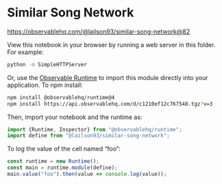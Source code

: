 # Similar Song Network

https://observablehq.com/@lailson93/similar-song-network@82

View this notebook in your browser by running a web server in this folder. For
example:

~~~sh
python -m SimpleHTTPServer
~~~

Or, use the [Observable Runtime](https://github.com/observablehq/runtime) to
import this module directly into your application. To npm install:

~~~sh
npm install @observablehq/runtime@4
npm install https://api.observablehq.com/d/c1210ef12c767548.tgz?v=3
~~~

Then, import your notebook and the runtime as:

~~~js
import {Runtime, Inspector} from "@observablehq/runtime";
import define from "@lailson93/similar-song-network";
~~~

To log the value of the cell named “foo”:

~~~js
const runtime = new Runtime();
const main = runtime.module(define);
main.value("foo").then(value => console.log(value));
~~~
